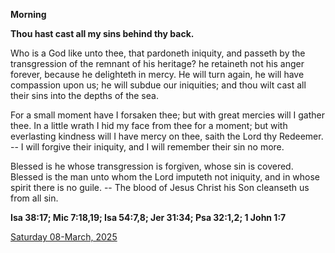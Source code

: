 **Morning**

**Thou hast cast all my sins behind thy back.**
 
Who is a God like unto thee, that pardoneth iniquity, and passeth by the transgression of the remnant of his heritage? he retaineth not his anger forever, because he delighteth in mercy. He will turn again, he will have compassion upon us; he will subdue our iniquities; and thou wilt cast all their sins into the depths of the sea.
 
For a small moment have I forsaken thee; but with great mercies will I gather thee. In a little wrath I hid my face from thee for a moment; but with everlasting kindness will I have mercy on thee, saith the Lord thy Redeemer. -- I will forgive their iniquity, and I will remember their sin no more.
 
Blessed is he whose transgression is forgiven, whose sin is covered. Blessed is the man unto whom the Lord imputeth not iniquity, and in whose spirit there is no guile. -- The blood of Jesus Christ his Son cleanseth us from all sin.  

**Isa 38:17; Mic 7:18,19; Isa 54:7,8; Jer 31:34; Psa 32:1,2; 1 John 1:7**

[Saturday 08-March, 2025](https://t.me/daily_light)
